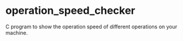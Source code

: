 # operation_speed_checker
C program to show the operation speed of different operations on your machine.
